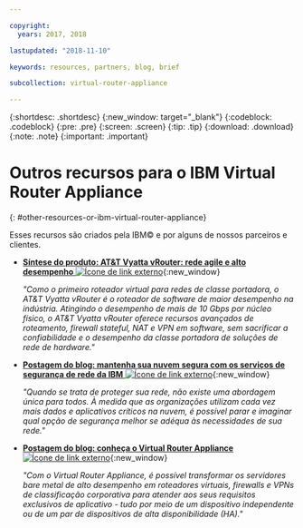 ```yaml
---

copyright:
  years: 2017, 2018

lastupdated: "2018-11-10"

keywords: resources, partners, blog, brief

subcollection: virtual-router-appliance

---
```


{:shortdesc: .shortdesc}
{:new_window: target="_blank"}
{:codeblock: .codeblock}
{:pre: .pre}
{:screen: .screen}
{:tip: .tip}
{:download: .download}
{:note: .note}
{:important: .important}

# Outros recursos para o IBM Virtual Router Appliance
{: #other-resources-or-ibm-virtual-router-appliance}

Esses recursos são criados pela IBM© e por alguns de nossos parceiros e clientes.

* [**Síntese do produto: AT&T Vyatta vRouter: rede agile e alto desempenho**
![Ícone de link externo](../../icons/launch-glyph.svg "Ícone de link externo")](https://public.dhe.ibm.com/cloud/bluemix/network/vra/final_vyatta_product_brief_june_2018_2.pdf){:new_window}

    *"Como o primeiro roteador virtual para redes de classe portadora, o AT&T Vyatta vRouter é o roteador de software de maior desempenho na indústria. Atingindo o desempenho de mais de 10 Gbps por núcleo físico, o AT&T Vyatta vRouter oferece recursos avançados de roteamento, firewall stateful, NAT e VPN em software, sem sacrificar a confiabilidade e o desempenho da classe portadora de soluções de rede de hardware."*

* [**Postagem do blog: mantenha sua nuvem segura com os serviços de segurança de rede da IBM** ![Ícone de link externo](../../icons/launch-glyph.svg "Ícone de link externo")](https://www.ibm.com/blogs/bluemix/2017/09/keep-cloud-safe-ibm-network-security-services/){:new_window}

    *"Quando se trata de proteger sua rede, não existe uma abordagem única para todos. À medida que as organizações utilizam cada vez mais dados e aplicativos críticos na nuvem, é possível parar e imaginar qual opção de segurança melhor se adéqua às necessidades de sua rede."*

* [**Postagem do blog: conheça o Virtual Router Appliance** ![Ícone de link externo](../../icons/launch-glyph.svg "Ícone de link externo")](https://www.ibm.com/blogs/bluemix/2017/07/virtual-router-appliance/){:new_window}

    *"Com o Virtual Router Appliance, é possível transformar os servidores bare metal de alto desempenho em roteadores virtuais, firewalls e VPNs de classificação corporativa para atender aos seus requisitos exclusivos de aplicativo - tudo por meio de um dispositivo independente ou de um par de dispositivos de alta disponibilidade (HA)."*
